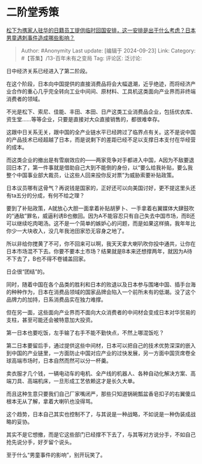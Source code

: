 # 二阶堂秀策
[松下为携家人驻华的日籍员工提供临时回国安排，这一安排是出于什么考虑？日本男童遇刺事件造成哪些影响？](https://www.zhihu.com/question/667668854/answer/3633031867)

> Author: #Anonymity
> Last update: [编辑于 2024-09-23]
> Link:
> Category: #【答集】/13-百年未有之变局 
> Tag: 
> 评论区:
> 泛讨论:

日中经济关系已经进入了第二阶段。

在这个阶段，日本向中国提供的直接消费品将会大幅退潮，近乎绝迹，而将经济产业合作的重心几乎完全转向工业中间间、原材料、工具机这类面向产业界而非终端消费者的领域。

不光是松下、索尼、佳能、丰田、本田、日产这类工业消费品企业，包括优衣库、资生堂……等等企业，只要是直接对大众直接销售的，都很难幸存。

这跟中日关系无关，跟中国的全产业链水平已经跨过了临界点有关。这不是说中国的产品技术已经超越了日本，而是说剩下的差距已经不足以支撑日本支付在华经营的成本。

而这类企业的撤出是有雪崩效应的——两家竞争对手都进入中国，A因为不敌要退回日本了，第一件事就是借助自己大到不能倒的身份，以“要么给我补贴，要么我整个中国事业部大裁员，让这些人回来投你反对票”为威胁索要补贴政策。

日本议员哪有这骨气？再说钱是国家的，正好还可以向美国讨好，更不提这里头还有ta五分的分成，有何不给之理？

要到了补贴政策，A就放心大胆一面拿着补贴胡萝卜、一手拿着右翼媒体大肆鼓吹的“通敌”罪名，威逼利诱B也撤回。因为A不能容忍只有自己失去中国市场，而B还可以继续吃肉喝汤。这不是一个简单的嫉妒心的问题，而是如果这样搞，我年年比你少一大块收入，没几年我池田家恐无容身之地了。

所以非给你搅黄了不可，你不回来可以啊，我天天拿大喇叭吹你投中通共，让你在日本市场混不下去。你要不要本土市场？结果就是B本来还想撑两年，就因为A待不下去了，B也不得不卷铺盖回家。

日企很“团结”的。

同时，随着中国在各个品类的胜利和日本的败退以及日本参与围堵中国、插手台海的种种作为，日本在消费品领域的国家品牌会陷入一个前所未有的低潮。没了这个品牌力的加持，日系消费品实在独力难撑。

但在另一面，这些面向产业界而不面向大众消费者的中间材会变成日本对华贸易的支柱，甚至可能还会被特意加大投资。

第一日本也要吃饭，左手输了右手不能不勤快点，不然上哪混饭吃？

第二日本要留后手，通过提供这些中间材，日本可以把自己的技术优势深深的嵌入到中国的产业链里，一方面防止中国对应产业的过快发展，另一方面中国货席卷全球高端市场时，日本自然而然可以分一杯羹。

卖衣服才几个钱，一辆电动车的电机、全产线的机器人、各种自动化解决方案、高端刀具、高端机床，一旦形成工艺依赖这才是长久大单。

而且这种生意只要我们自己厂家嘴闭严，那些只知道锅碗瓢盆香皂扣子的右翼傻瓜根本无从了解，拿着大喇叭也没得骂。

这个趋势，日本自己其实也控制不了，与其说是一种战略，不如说是一种伪装成战略的妥协。

其实不是它想撤，而是它这些部门已经撑不下去了，与其等对方说分手，不如自己抢先说分手，好歹留个说头。

至于什么“男童事件的影响”，别开玩笑了。